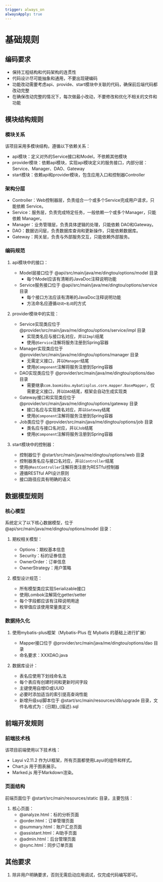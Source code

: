 ```yaml
---
trigger: always_on
alwaysApply: true
---
```

# 基础规则

## 编码要求

- 保持工程结构和代码架构的连贯性
- 代码设计尽可能抽象和通用，不要出现硬编码
- 功能改动需要考虑api、provide、start模块中关联的代码，确保前后端代码都改动完整
- 在确保改动完整的情况下，每次做最小改动，不要修改和优化不相关的文件和功能

## 模块结构规则

### 模块关系

该项目采用多模块结构，遵循以下依赖关系：

- api模块：定义对外的Service接口和Model，不依赖其他模块
- provider模块：依赖api模块，实现api模块定义的服务接口，内部分层：Service、Manager、DAO、Gateway
- start模块：依赖api和provider模块，包含应用入口和控制器Controller

### 架构分层

- Controller：Web控制器层，负责组合一个或多个Service完成用户请求，只能依赖 Service。
- Service：服务层，负责完成特定任务，一般依赖一个或多个Manager，只能依赖 Manager。
- Manager：业务管理层，负责具体逻辑的处理，只能依赖 DAO和Gateway。
- DAO：数据访问层，负责数据库查询和更新操作，只能依赖数据库。
- Gateway：网关层，负责与外部服务交互，只能依赖外部服务。

### 编码规范

1. api模块中的接口：
   - Model层接口位于 @api/src/main/java/me/dingtou/options/model 目录
      - 每个Model应该有清晰的JavaDoc注释说明功能
   - Service服务接口位于 @api/src/main/java/me/dingtou/options/service 目录
      - 每个接口方法应该有清晰的JavaDoc注释说明功能
      - 方法命名应遵循`动词+名词`的方式

2. provider模块中的实现：
   - Service实现类应位于 @provider/src/main/java/me/dingtou/options/service/impl 目录
      - 实现类名应与接口名对应，并以`Impl`结尾
      - 使用`@Service`注解将服务注册到Spring容器
   - Manager实现类应位于 @provider/src/main/java/me/dingtou/options/manager 目录
      - 无需定义接口，并以`Manager`结尾
      - 使用`@Component`注解将服务注册到Spring容器
   - DAO实现类应位于 @provider/src/main/java/me/dingtou/options/dao 目录
      - 需要继承`com.baomidou.mybatisplus.core.mapper.BaseMapper`，仅需要定义接口，并以`DAO`结尾，框架会自动生成实现类
   - Gateway接口和实现类应位于 @provider/src/main/java/me/dingtou/options/gateway 目录
      - 接口名应与实现类名对应，并以`Gateway`结尾
      - 使用`@Component`注解将服务注册到Spring容器
   - Job类应位于 @provider/src/main/java/me/dingtou/options/job 目录
      - 类名应与接口名对应，并以`Job`结尾
      - 使用`@Component`注解将服务注册到Spring容器

3. start模块中的控制器：
   - 控制器位于 @start/src/main/java/me/dingtou/options/web 目录
   - 控制器类名应与接口名对应，并以`Controller`结尾
   - 使用`@RestController`注解将类注册为RESTful控制器
   - 遵循RESTful API设计原则
   - 接口路径应具有明确的语义

## 数据模型规则

### 核心模型

系统定义了以下核心数据模型，位于 @api/src/main/java/me/dingtou/options/model 目录：

1. 期权相关模型：
   - Options：期权基本信息
   - Security：标的证券信息
   - OwnerOrder：订单信息
   - OwnerStrategy：用户策略

2. 模型设计规范：
   - 所有模型类应实现Serializable接口
   - 使用Lombok注解简化getter/setter
   - 每个字段都应该有注释说明用途
   - 枚举值应该使用常量类定义

### 数据持久化

1. 使用mybatis-plus框架（Mybatis-Plus 在 Mybatis 的基础上进行扩展）
   - Mapper接口位于 @provider/src/main/java/me/dingtou/options/dao 目录
   - 命名要求：XXXDAO.java

2. 数据库设计：
   - 表名应使用下划线命名法
   - 每个表应有创建时间和更新时间字段
   - 主键使用自增ID或UUID
   - 必要时添加适当的索引提高查询性能
   - 新增升级sql脚本位于 @start/src/main/resources/db/upgrade 目录，文件名格式为：{日期}_{描述}.sql

## 前端开发规则

### 前端技术栈

该项目前端使用以下技术栈：

- Layui v2.11.2 作为UI框架，所有页面都使用Layui的组件和样式。
- Chart.js 用于图表展示。
- Marked.js 用于Markdown渲染。

### 页面结构

前端页面位于 @start/src/main/resources/static 目录，主要包括：

1. 核心页面：
   - @analyze.html：标的分析页面
   - @order.html：订单管理页面
   - @summary.html：账户汇总页面
   - @assistant.html：AI助手页面
   - @admin.html：后台管理页面
   - @sync.html：同步订单页面

## 其他要求

1. 除非用户明确要求，否则无需启动应用调试，仅完成代码编写即可。

